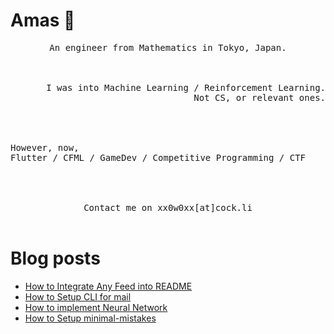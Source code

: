 # Amas 👋

<p align="center">
<samp>
An engineer from Mathematics in Tokyo, Japan. <br>
</samp><br><br>
</p>

<p align="right">
<samp>
I was into Machine Learning / Reinforcement Learning. <br>
Not CS, or relevant ones.  <br><br>
</samp><br><br>
</p>

<p align="left">
<samp>
However, now,  <br>
    Flutter / CFML / GameDev / Competitive Programming / CTF  <br><br>
</samp><br><br>
</p>


<p align="center">
<samp>
     Contact me on xx0w0xx[at]cock.li
</samp><br><br>
</p>

# Blog posts
<!-- BLOG-POST-LIST:START -->
- [How to Integrate Any Feed into README](https://xx0w0wxx.github.io/stuff/readme-github-actions/)
- [How to Setup CLI for mail](https://xx0w0wxx.github.io/tool/terminal-mail/)
- [How to implement Neural Network](https://xx0w0wxx.github.io/machine-learning/mathematics/implement-neural-network/)
- [How to Setup minimal-mistakes](https://xx0w0wxx.github.io/stuff/setup-minimal-mistakes/)
<!-- BLOG-POST-LIST:END -->




<!--
**surjithctly/surjithctly** is a ✨ _special_ ✨ repository because its `README.md` (this file) appears on your GitHub profile.

Here are some ideas to get you started:

- 🔭 I’m currently working on ...
- 🌱 I’m currently learning ...
- 👯 I’m looking to collaborate on ...
- 🤔 I’m looking for help with ...
- 💬 Ask me about ...
- 📫 How to reach me: ...
- 😄 Pronouns: ...
- ⚡ Fun fact: ...
-->
